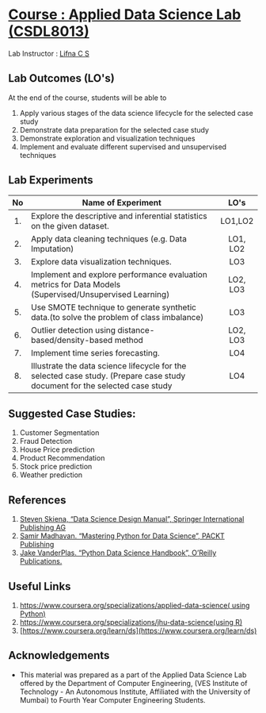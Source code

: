 # [Course : Applied Data Science Lab (CSDL8013)](https://drive.google.com/file/d/10EdbNhgaU301YdatfsVj0avFMbAQ5yEU/view?usp=sharing)
Lab Instructor : [Lifna C S](mailto:lifna.cs@ves.ac.in)

## Lab Outcomes (LO's)
At the end of the course, students will be able to
1. Apply various stages of the data science lifecycle for the selected case study
2. Demonstrate data preparation for the selected case study
3. Demonstrate exploration and visualization techniques
4. Implement and evaluate different supervised and unsupervised techniques

## Lab Experiments
| No | Name of Experiment | LO's |
| :--: | ------------------ | :----: |
| 1. | Explore the descriptive and inferential statistics on the given dataset. | LO1,LO2 |
| 2. | Apply data cleaning techniques (e.g. Data Imputation) | LO1, LO2 |
| 3. | Explore data visualization techniques. | LO3 |
| 4. | Implement  and  explore performance evaluation metrics for Data Models (Supervised/Unsupervised Learning)  | LO2, LO3 |
| 5. | Use SMOTE technique to generate synthetic data.(to solve the problem of class imbalance) | LO3 |
| 6. | Outlier detection using distance-based/density-based method  | LO2, LO3 |
| 7. | Implement time series forecasting. | LO4 |
| 8. | Illustrate the data science lifecycle for the selected case study. (Prepare case study document for the selected case study  | LO4 |

## Suggested Case Studies:
1. Customer Segmentation
2. Fraud Detection
3. House Price prediction
4. Product Recommendation
5. Stock price prediction
6. Weather prediction

## References
1. [Steven Skiena, “Data Science Design Manual”, Springer International Publishing AG](https://www.webpages.uidaho.edu/~stevel/517/The%20Data%20Science%20Design%20Manual.pdf)
2. [Samir Madhavan. “Mastering Python for Data Science”, PACKT Publishing](https://github.com/xinwf/Study-Materials/blob/master/Samir%20Madhavan%20-%20Mastering%20Python%20for%20Data%20Science%20-%202015.pdf)
3. [Jake VanderPlas. “Python Data Science Handbook”, O’Reilly Publications.](https://github.com/terencetachiona/Python-Data-Science-Handbook/blob/master/Python%20Data%20Science%20Handbook%20-%20Jake%20VanderPlas.pdf)

## Useful Links
1. [https://www.coursera.org/specializations/applied-data-science( using Python)](https://www.coursera.org/specializations/applied-data-science)
2. [https://www.coursera.org/specializations/jhu-data-science(using R)](https://www.coursera.org/specializations/jhu-data-science)
3. [https://www.coursera.org/learn/ds](https://www.coursera.org/learn/ds)

## Acknowledgements
* This material was prepared as a part of the Applied Data Science Lab offered by the Department of Computer Engineering, (VES Institute of Technology - An Autonomous Institute, Affiliated with the University of Mumbai) to Fourth Year Computer Engineering Students.
